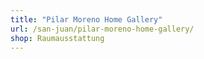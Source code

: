 ```yaml
---
title: "Pilar Moreno Home Gallery"
url: /san-juan/pilar-moreno-home-gallery/
shop: Raumausstattung
---
```

